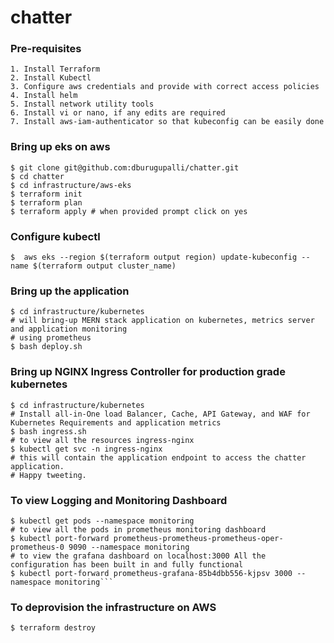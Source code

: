 # chatter

### Pre-requisites

```
1. Install Terraform 
2. Install Kubectl 
3. Configure aws credentials and provide with correct access policies
4. Install helm
5. Install network utility tools 
6. Install vi or nano, if any edits are required
7. Install aws-iam-authenticator so that kubeconfig can be easily done
```


### Bring up eks on aws
```
$ git clone git@github.com:dburugupalli/chatter.git
$ cd chatter
$ cd infrastructure/aws-eks
$ terraform init
$ terraform plan
$ terraform apply # when provided prompt click on yes
```

### Configure kubectl 

```
$  aws eks --region $(terraform output region) update-kubeconfig --name $(terraform output cluster_name)
```

### Bring up the application
```
$ cd infrastructure/kubernetes 
# will bring-up MERN stack application on kubernetes, metrics server and application monitoring 
# using prometheus
$ bash deploy.sh
```

### Bring up NGINX Ingress Controller for production grade kubernetes
```
$ cd infrastructure/kubernetes
# Install all-in-One load Balancer, Cache, API Gateway, and WAF for Kubernetes Requirements and application metrics
$ bash ingress.sh
# to view all the resources ingress-nginx 
$ kubectl get svc -n ingress-nginx
# this will contain the application endpoint to access the chatter application. 
# Happy tweeting.
```

### To view Logging and Monitoring Dashboard
```
$ kubectl get pods --namespace monitoring 
# to view all the pods in prometheus monitoring dashboard
$ kubectl port-forward prometheus-prometheus-prometheus-oper-prometheus-0 9090 --namespace monitoring
# to view the grafana dashboard on localhost:3000 All the configuration has been built in and fully functional 
$ kubectl port-forward prometheus-grafana-85b4dbb556-kjpsv 3000 --namespace monitoring```
```

### To deprovision the infrastructure on AWS 
```
$ terraform destroy
```
